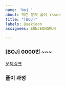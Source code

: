 ```yaml
---
name: 'boj '
about: 백준 문제 풀이 issue
title: "[BOJ]"
labels: Baekjoon
assignees: EUNJEONGMUN

---
```


### [BOJ] 0000번 ~~~
[문제링크](https://www.acmicpc.net/problem/1000)

### 풀이 과정
